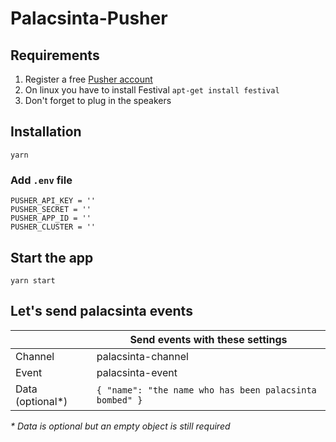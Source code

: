 # Palacsinta-Pusher

## Requirements
1. Register a free [Pusher account](https://pusher.com/)
2. On linux you have to install Festival ```apt-get install festival```
3. Don't forget to plug in the speakers

## Installation

```yarn```

### Add `.env` file

```
PUSHER_API_KEY = ''
PUSHER_SECRET = ''
PUSHER_APP_ID = ''
PUSHER_CLUSTER = ''
```

## Start the app

```yarn start```

## Let's send palacsinta events

| | Send events with these settings |
| ---------------- | ------------------------------------------------------------|
| Channel          | palacsinta-channel                                          |
| Event            | palacsinta-event                                            |
| Data (optional*) | ```{ "name": "the name who has been palacsinta bombed" }``` |

_* Data is optional but an empty object is still required_
